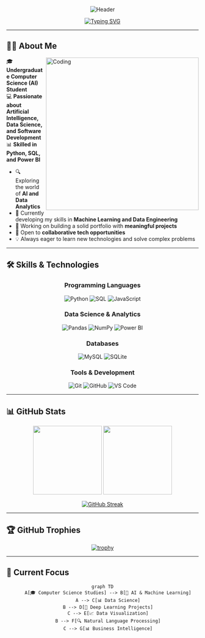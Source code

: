 <div align="center">

![Header](https://capsule-render.vercel.app/api?type=waving&color=gradient&customColorList=0,2,2,5,30&height=320&section=header&text=Mohammad%20Daliriazar&fontSize=75&fontAlign=50&fontAlignY=45&desc=AI%20Student%20%7C%20Data%20Scientist%20%7C%20Software%20Developer&descAlign=50&descAlignY=65&animation=twinkling)

</div>

<div align="center">
  
[![Typing SVG](https://readme-typing-svg.herokuapp.com?font=Fira+Code&size=30&duration=3000&pause=1000&color=2E8B57&center=true&vCenter=true&width=600&lines=Hi+there+%F0%9F%91%8B%2C+I'm+Mohammad+Daliriazar;Computer+Science+(AI)+Student;Passionate+about+AI+%26+Data+Science;Building+the+Future+with+Code)](https://git.io/typing-svg)

</div>

---

## 🧑‍💻 About Me

<img align="right" alt="Coding" width="400" src="https://media.giphy.com/media/qgQUggAC3Pfv687qPC/giphy.gif">

🎓 **Undergraduate Computer Science (AI) Student**  
💻 **Passionate about Artificial Intelligence, Data Science, and Software Development**  
📊 **Skilled in Python, SQL, and Power BI**  

- 🔍 Exploring the world of **AI and Data Analytics**
- 🌱 Currently developing my skills in **Machine Learning and Data Engineering**
- 🚀 Working on building a solid portfolio with **meaningful projects**
- 🤝 Open to **collaborative tech opportunities**
- 💡 Always eager to learn new technologies and solve complex problems

---

## 🛠️ Skills & Technologies

<div align="center">

### Programming Languages
![Python](https://img.shields.io/badge/Python-3776AB?style=for-the-badge&logo=python&logoColor=white)
![SQL](https://img.shields.io/badge/SQL-336791?style=for-the-badge&logo=postgresql&logoColor=white)
![JavaScript](https://img.shields.io/badge/JavaScript-F7DF1E?style=for-the-badge&logo=javascript&logoColor=black)

### Data Science & Analytics
![Pandas](https://img.shields.io/badge/Pandas-150458?style=for-the-badge&logo=pandas&logoColor=white)
![NumPy](https://img.shields.io/badge/NumPy-013243?style=for-the-badge&logo=numpy&logoColor=white)
![Power BI](https://img.shields.io/badge/Power%20BI-F2C811?style=for-the-badge&logo=powerbi&logoColor=black)

### Databases
![MySQL](https://img.shields.io/badge/MySQL-4479A1?style=for-the-badge&logo=mysql&logoColor=white)
![SQLite](https://img.shields.io/badge/SQLite-003B57?style=for-the-badge&logo=sqlite&logoColor=white)

### Tools & Development
![Git](https://img.shields.io/badge/Git-F05032?style=for-the-badge&logo=git&logoColor=white)
![GitHub](https://img.shields.io/badge/GitHub-181717?style=for-the-badge&logo=github&logoColor=white)
![VS Code](https://img.shields.io/badge/VS%20Code-007ACC?style=for-the-badge&logo=visualstudiocode&logoColor=white)

</div>

---

## 📊 GitHub Stats

<div align="center">
  
<img height="180em" src="https://github-readme-stats.vercel.app/api?username=mohammad-daliri&show_icons=true&theme=algolia&include_all_commits=true&count_private=true"/>
<img height="180em" src="https://github-readme-stats.vercel.app/api/top-langs/?username=mohammad-daliri&layout=compact&langs_count=8&theme=algolia"/>

</div>

<div align="center">
  
[![GitHub Streak](https://github-readme-streak-stats.herokuapp.com/?user=mohammad-daliri&theme=algolia)](https://git.io/streak-stats)

</div>

---

## 🏆 GitHub Trophies

<div align="center">
  
[![trophy](https://github-profile-trophy.vercel.app/?username=mohammad-daliri&theme=algolia&no-frame=false&no-bg=false&margin-w=4)](https://github.com/ryo-ma/github-profile-trophy)

</div>

---

## 🎯 Current Focus

<div align="center">

```mermaid
graph TD
    A[🎓 Computer Science Studies] --> B[🤖 AI & Machine Learning]
    A --> C[📊 Data Science]
    B --> D[🧠 Deep Learning Projects]
    C --> E[📈 Data Visualization]
    B --> F[🔍 Natural Language Processing]
    C --> G[📊 Business Intelligence]
